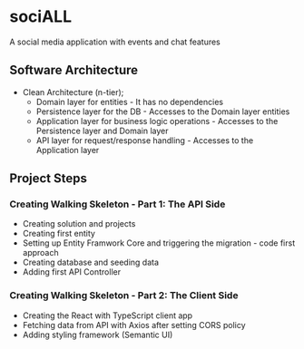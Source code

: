 # sociALL
A social media application with events and chat features
## Software Architecture
- Clean Architecture (n-tier);
  - Domain layer for entities - It has no dependencies
  - Persistence layer for the DB - Accesses to the Domain layer entities
  - Application layer for business logic operations - Accesses to the Persistence layer and Domain layer
  - API layer for request/response handling - Accesses to the Application layer
## Project Steps
### Creating Walking Skeleton - Part 1: The API Side
- Creating solution and projects
- Creating first entity
- Setting up Entity Framwork Core and triggering the migration - code first approach
- Creating database and seeding data
- Adding first API Controller
### Creating Walking Skeleton - Part 2: The Client Side
- Creating the React with TypeScript client app 
- Fetching data from API with Axios after setting CORS policy
- Adding styling framework (Semantic UI)
